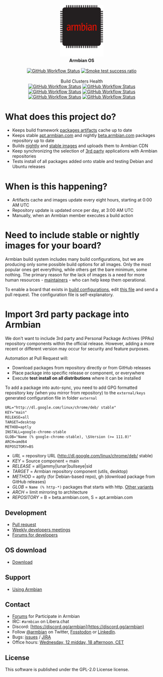 <p align="center">
  <a href="#build-framework">
   <img src="https://raw.githubusercontent.com/armbian/build/master/.github/armbian-logo.png" alt="Armbian logo" width="144">
  </a><br>
  <strong>Armbian OS</strong><br>
<br>
<a href=https://github.com/armbian/os/actions/workflows/repository-update.yml><img alt="GitHub Workflow Status" src="https://img.shields.io/github/actions/workflow/status/armbian/os/repository-update.yml?logo=githubactions&label=Repository%20update&style=for-the-badge&branch=main"></a>
<a href=https://github.com/armbian/os/actions/workflows/smoke-tests.yml><img alt="Smoke test success ratio" src="https://img.shields.io/badge/dynamic/json?logo=speedtest&label=Smoke%20tests%20success&query=SMOKE&color=44cc11&cacheSeconds=600&style=for-the-badge&url=https%3A%2F%2Fgithub.com%2Farmbian%2Fscripts%2Freleases%2Fdownload%2Fstatus%2Frunners_capacity.json"></a>
<br><br>
Build Clusters Health<br>
<a href="#"><img alt="GitHub Workflow Status" src="https://img.shields.io/github/actions/workflow/status/armbian-alpha/os/build.yml?label=01&style=flat-square&branch=main"></a>
<a href="#"><img alt="GitHub Workflow Status" src="https://img.shields.io/github/actions/workflow/status/armbian-beta/os/build.yml?label=02&style=flat-square&branch=main"></a>
<a href="#"><img alt="GitHub Workflow Status" src="https://img.shields.io/github/actions/workflow/status/armbian-gama/os/build.yml?label=03&style=flat-square&branch=main"></a>
<a href="#"><img alt="GitHub Workflow Status" src="https://img.shields.io/github/actions/workflow/status/armbian-delta/os/build.yml?label=04&style=flat-square&branch=main"></a>
<a href="#"><img alt="GitHub Workflow Status" src="https://img.shields.io/github/actions/workflow/status/armbiankappa/os/build.yml?label=05&style=flat-square&branch=main"></a>
<a href="#"><img alt="GitHub Workflow Status" src="https://img.shields.io/github/actions/workflow/status/armbianro/os/build.yml?label=06&style=flat-square&branch=main"></a>
</p>


# What does this project do?

- Keeps build framework [packages artifacts](https://github.com/orgs/armbian/packages) cache up to date
- Keeps stable [apt.armbian.com](https://apt.armbian.com) and nightly [beta.armbian.com](https://beta.armbian.com) packages repository up to date
- Builds [nightly](https://github.com/armbian/os/releases) and [stable images](https://www.armbian.com/download/) and uploads them to Armbian CDN
- Keep synchronizing the  selection of [3rd party](external) applications with Armbian repositories
- Tests install of all packages added onto stable and testing Debian and Ubuntu releases

# When is this happening?

- Artifacts cache and images update every eight hours, starting at 0:00 AM UTC
- Repository update is updated once per day, at 3:00 AM UTC
- Manually, when an Armbian member executes a build action

# Need to include stable or nightly images for your board?

Armbian build system includes many build configurations, but we are producing only some possible build options for all images. Only the most popular ones get everything, while others get the bare minimum, some nothing. The primary reason for the lack of images is a need for more human resources - [maintainers](https://docs.armbian.com/Board_Maintainers_Procedures_and_Guidelines/) - who can help keep them operational. 

To enable a board that exists in [build configurations](https://github.com/armbian/build/tree/main/config/boards), edit [this file](targets/default.conf) and send a pull request. The configuration file is self-explanatory.

# Import 3rd party package into Armbian

We don't want to include 3rd party and Personal Package Archives (PPAs) repository components within the official release. However, adding a more recent or different version may occur for security and feature purposes. 

Automation at Pull Request will:

- Download packages from repository directly or from GitHub releases
- Place package into specific release or component, or everywhere
- Execute **test install on all distributions** where it can be installed

To add a package into auto-sync, you need to add GPG formatted repository key (when you mirror from repository) to the `external/keys` generated configuration file in folder `external`

    URL="http://dl.google.com/linux/chrome/deb/ stable"
    KEY="main"
    RELEASE=all
    TARGET=desktop
    METHOD=aptly
    INSTALL=google-chrome-stable
    GLOB="Name (% google-chrome-stable), \$Version (>= 111.0)"
    ARCH=amd64
    REPOSITORY=BS

- *URL* = repository URL (http://dl.google.com/linux/chrome/deb/ stable)
- *KEY* = Source component = main
- *RELEASE* = all|jammy|lunar|bullseye|sid
- *TARGET* = Armbian repository component (utils, desktop)
- *METHOD* = aptly (for Debian-based repo), gh (download package from GitHub releases)
- *GLOB* = `Name (% http-*)` packages that starts with http. [Other variants](https://www.aptly.info/doc/feature/query/)
- *ARCH* = limit mirroring to architecture
- *REPOSITORY* = B = beta.armbian.com, S = apt.armbian.com

## Development

- [Pull request](https://github.com/armbian/build/pulls)
- [Weekly developers meetings](https://forum.armbian.com/events/)
- [Forums for developers](https://forum.armbian.com/forum/4-advanced-users-development/)

## OS download

- [Download](https://www.armbian.com/download/)

## Support

- [Using Armbian](https://forum.armbian.com/forum/23-using-armbian/)

## Contact

- [Forums](https://forum.armbian.com) for Participate in Armbian
- IRC: `#armbian` on Libera.chat
- Discord: [https://discord.gg/armbian](https://discord.gg/armbian)
- Follow [@armbian](https://twitter.com/armbian) on Twitter, [Fosstodon](https://fosstodon.org/@armbian) or [LinkedIn](https://www.linkedin.com/company/armbian).
- Bugs: [issues](https://github.com/armbian/build/issues) / [JIRA](https://armbian.atlassian.net/jira/dashboards/10000)
- Office hours: [Wednesday, 12 midday, 18 afternoon, CET](https://calendly.com/armbian/office-hours)

## License

This software is published under the GPL-2.0 License license.

